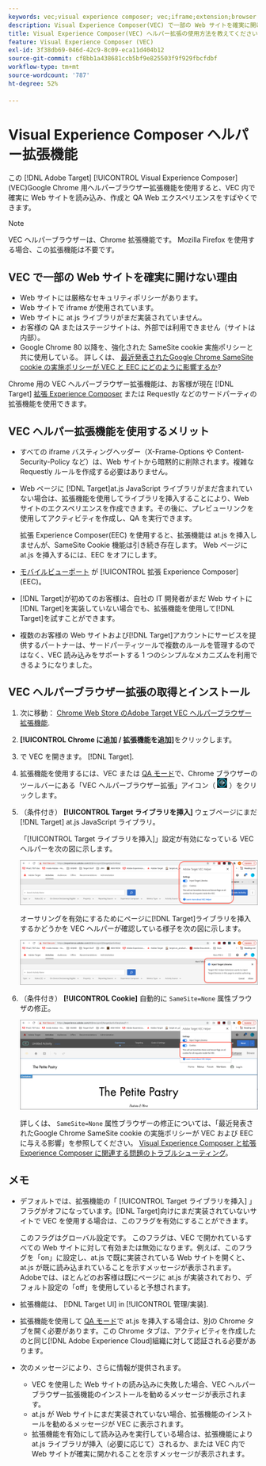 ```yaml
---
keywords: vec;visual experience composer; vec;iframe;extension;browser
description: Visual Experience Composer(VEC) で一部の Web サイトを確実に開けない可能性がある理由を発見します。 VEC ヘルパーブラウザー拡張機能を使用すると、VEC 内で確実に Web サイトを読み込むことができます。
title: Visual Experience Composer(VEC) ヘルパー拡張の使用方法を教えてください。
feature: Visual Experience Composer (VEC)
exl-id: 3f38db69-046d-42c9-8c09-eca11d404b12
source-git-commit: cf8bb1a438681ccb5bf9e825503f9f929fbcfdbf
workflow-type: tm+mt
source-wordcount: '787'
ht-degree: 52%

---
```


# Visual Experience Composer ヘルパー拡張機能

この [!DNL Adobe Target] [!UICONTROL Visual Experience Composer] (VEC)Google Chrome 用ヘルパーブラウザー拡張機能を使用すると、VEC 内で確実に Web サイトを読み込み、作成と QA Web エクスペリエンスをすばやくできます。

>[!NOTE]
>
>VEC ヘルパーブラウザーは、Chrome 拡張機能です。 Mozilla Firefox を使用する場合、この拡張機能は不要です。

## VEC で一部の Web サイトを確実に開けない理由

* Web サイトには厳格なセキュリティポリシーがあります。
* Web サイトで iframe が使用されています。
* Web サイトに at.js ライブラリがまだ実装されていません。
* お客様の QA またはステージサイトは、外部では利用できません（サイトは内部）。
* Google Chrome 80 以降を、強化された SameSite cookie 実施ポリシーと共に使用している。 詳しくは、 [最近発表されたGoogle Chrome SameSite cookie の実施ポリシーが VEC と EEC にどのように影響するか](/help/c-experiences/c-visual-experience-composer/r-troubleshoot-composer/issues-related-to-the-visual-experience-composer-vec-and-enhanced-experience-composer-eec.md#samesite)?

Chrome 用の VEC ヘルパーブラウザー拡張機能は、お客様が現在 [!DNL Target] [拡張 Experience Composer](/help/administrating-target/visual-experience-composer-set-up.md#eec) または Requestly などのサードパーティの拡張機能を使用できます。

## VEC ヘルパー拡張機能を使用するメリット

* すべての iframe バスティングヘッダー（X-Frame-Options や Content-Security-Policy など）は、Web サイトから暗黙的に削除されます。複雑な Requestly ルールを作成する必要はありません。
* Web ページに [!DNL Target]at.js JavaScript ライブラリがまだ含まれていない場合は、拡張機能を使用してライブラリを挿入することにより、Web サイトのエクスペリエンスを作成できます。その後に、プレビューリンクを使用してアクティビティを作成し、QA を実行できます。

   拡張 Experience Composer(EEC) を使用すると、拡張機能は at.js を挿入しませんが、SameSite Cookie 機能は引き続き存在します。 Web ページに at.js を挿入するには、EEC をオフにします。

* [モバイルビューポート](/help/c-experiences/c-visual-experience-composer/mobile-viewports.md) が [!UICONTROL 拡張 Experience Composer] (EEC)。
* [!DNL Target]が初めてのお客様は、自社の IT 開発者がまだ Web サイトに[!DNL Target]を実装していない場合でも、拡張機能を使用して[!DNL Target]を試すことができます。
* 複数のお客様の Web サイトおよび[!DNL Target]アカウントにサービスを提供するパートナーは、サードパーティツールで複数のルールを管理するのではなく、VEC 読み込みをサポートする 1 つのシンプルなメカニズムを利用できるようになりました。

## VEC ヘルパーブラウザー拡張の取得とインストール

1. 次に移動： [Chrome Web Store のAdobe Target VEC ヘルパーブラウザー拡張機能](https://chrome.google.com/webstore/detail/adobe-target-vec-helper/ggjpideecfnbipkacplkhhaflkdjagak).
1. **[!UICONTROL Chrome に追加 / 拡張機能を追加]**&#x200B;をクリックします。
1. で VEC を開きます。 [!DNL Target].
1. 拡張機能を使用するには、VEC または [QA モード](/help/c-activities/c-activity-qa/activity-qa.md)で、Chrome ブラウザーのツールバーにある「VEC ヘルパーブラウザー拡張」アイコン（ ![「VEC ヘルパー」アイコン](/help/c-experiences/c-visual-experience-composer/r-troubleshoot-composer/assets/vec-help-extension.png) ）をクリックします。
1. （条件付き） **[!UICONTROL Target ライブラリを挿入]** ウェブページにまだ [!DNL Target] at.js JavaScript ライブラリ。

   「[!UICONTROL Target ライブラリを挿入]」設定が有効になっている VEC ヘルパーを次の図に示します。

   ![VEC ヘルパー 1](/help/c-experiences/c-visual-experience-composer/r-troubleshoot-composer/assets/vec-help-extension-1.png)

   オーサリングを有効にするためにページに[!DNL Target]ライブラリを挿入するかどうかを VEC ヘルパーが確認している様子を次の図に示します。

   ![VEC ヘルパー 2](/help/c-experiences/c-visual-experience-composer/r-troubleshoot-composer/assets/vec-helper.png)

1. （条件付き） **[!UICONTROL Cookie]** 自動的に `SameSite=None` 属性ブラウザの修正。

   ![VEC ヘルパー拡張機能での cookie の切り替え](/help/c-experiences/c-visual-experience-composer/r-troubleshoot-composer/assets/cookies-vec-helper.png)

   詳しくは、 `SameSite=None` 属性ブラウザーの修正については、「最近発表されたGoogle Chrome SameSite cookie の実施ポリシーが VEC および EEC に与える影響」を参照してください。 [Visual Experience Composer と拡張 Experience Composer に関連する問題のトラブルシューティング](/help/c-experiences/c-visual-experience-composer/r-troubleshoot-composer/issues-related-to-the-visual-experience-composer-vec-and-enhanced-experience-composer-eec.md#samesite)。

## メモ

* デフォルトでは、拡張機能の「 [!UICONTROL Target ライブラリを挿入] 」フラグがオフになっています。[!DNL Target]向けにまだ実装されていないサイトで VEC を使用する場合は、このフラグを有効にすることができます。

   このフラグはグローバル設定です。 このフラグは、VEC で開かれているすべての Web サイトに対して有効または無効になります。例えば、このフラグを「on」に設定し、at.js で既に実装されている Web サイトを開くと、at.js が既に読み込まれていることを示すメッセージが表示されます。 Adobeでは、ほとんどのお客様は既にページに at.js が実装されており、デフォルト設定の「off」を使用していると予想されます。

* 拡張機能は、 [!DNL Target UI] in [!UICONTROL 管理/実装].
* 拡張機能を使用して [QA モード](/help/c-activities/c-activity-qa/activity-qa.md)で at.js を挿入する場合は、別の Chrome タブを開く必要があります。この Chrome タブは、アクティビティを作成したのと同じ[!DNL Adobe Experience Cloud]組織に対して認証される必要があります。
* 次のメッセージにより、さらに情報が提供されます。

   * VEC を使用した Web サイトの読み込みに失敗した場合、VEC ヘルパーブラウザー拡張機能のインストールを勧めるメッセージが表示されます。
   * at.js が Web サイトにまだ実装されていない場合、拡張機能のインストールを勧めるメッセージが VEC に表示されます。
   * 拡張機能を有効にして読み込みを実行している場合は、拡張機能により at.js ライブラリが挿入（必要に応じて）されるか、または VEC 内で Web サイトが確実に開かれることを示すメッセージが表示されます。
